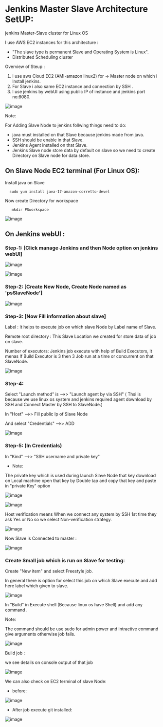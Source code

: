 # Jenkins Master Slave Architecture SetUP:
jenkins Master-Slave cluster for Linux OS 

I use AWS EC2 instances for this architecture :

  - "The slave type is permanent Slave and Operating System is Linux".
  - Distributed Scheduling cluster

Overview of Steup :

1.  I use aws Cloud EC2 (AMI-amazon linux2) for -> Master node on which i Install jenkins.
2.  For Slave i also same EC2 instance and connection by SSH .
3.  I use jenkins by webUI using public IP of instance and jenkins port no:8080.

![image](https://github.com/Pratikshinde55/Jenkins-Master-Slave/assets/145910708/9d0be42d-61e2-42bb-94f1-199548561e8a)


Note:

  For Adding Slave Node to jenkins follwing things need to do:
  -  java must installed on that Slave because jenkins made from java.
  -  SSH should be enable in that Slave.
  -  Jenkins Agent installed on that Slave.
  -  Jenkins Slave node store data by default on slave so we need to create Directory on Slave node for data store.


## On Slave Node EC2 terminal (For Linux OS): 
Install java on Slave 

      sudo yum install java-17-amazon-corretto-devel

Now create Directory for workspace

       mkdir PSworkspace

 ![image](https://github.com/Pratikshinde55/Jenkins-Master-Slave/assets/145910708/ab75199b-cbec-426a-8718-ab9f12a28579)

## On Jenkins webUI :

### Step-1: [Click manage Jenkins and then Node option on jenkins webUI]

![image](https://github.com/Pratikshinde55/Jenkins-Master-Slave/assets/145910708/7db4e9d4-0d3b-4307-b787-801a584f4572)

![image](https://github.com/Pratikshinde55/Jenkins-Master-Slave/assets/145910708/bf767e21-de1c-4ef2-bd9d-51b3ddd41fad)

### Step-2: [Create New Node, Create Node named as 'psSlaveNode']

![image](https://github.com/Pratikshinde55/Jenkins-Master-Slave/assets/145910708/99cb4cca-b3f5-446e-8d3b-03e5c812c98e)

### Step-3: [Now Fill information about slave]

Label : It helps to execute job on which slave Node by Label name of Slave.

Remote root directory : This Slave Location we created for store data of job on slave.

Number of executors: Jenkins job execute with help of Build Executors, It menas If Build Executor is 3 then 3 Job run at a time or concurrent on that SlaveNode.
    
   ![image](https://github.com/Pratikshinde55/Jenkins-Master-Slave/assets/145910708/9cded8e7-f45c-44c2-89a3-e9f3abb82a8f)

### Step-4:
Select "Launch method" is -->>  "Launch agent by via SSH"  ( Thsi is because we use linux os system and jenkins required agent download by SSH and Connect Master by SSH to SlaveNode.)

In "Host" -->> Fill public Ip of Slave Node

And select "Credentials" -->> ADD
    
![image](https://github.com/Pratikshinde55/Jenkins-Master-Slave/assets/145910708/ed202d02-64f6-499c-b5c9-a703d64b74ac)

### Step-5:  (In Credentials)
In "Kind" -->> "SSH username and private key"

- Note:

The private key which is used during launch Slave Node that key download on Local machine open that key by Double tap and copy that key and paste in "private Key" option 
  
![image](https://github.com/Pratikshinde55/Jenkins-Master-Slave/assets/145910708/cacf59c5-97d6-40ef-a76f-56201caa805e)

![image](https://github.com/Pratikshinde55/Jenkins-Master-Slave/assets/145910708/b7162b47-11c6-47c6-b3d4-b0dad78ba6a6)

Host verification means When we connect any system by SSH 1st time they ask Yes or No so we select Non-verification strategy.

![image](https://github.com/Pratikshinde55/Jenkins-Master-Slave/assets/145910708/78d19d95-c506-4596-962c-d89bd0a9deda)

Now Slave is Connected to master :

![image](https://github.com/Pratikshinde55/Jenkins-Master-Slave/assets/145910708/7da32573-3afb-4ef4-b45a-01c7bbbcb71c)

### Create Small job which is run on Slave for testing:
Create "New item" and select Freestyle job.

In general there is option for select this job on which Slave execute and add here label which given to slave.

![image](https://github.com/Pratikshinde55/Jenkins-Master-Slave/assets/145910708/b4a4c3cc-985e-48bd-aa5f-000474ca6593)

In "Build" in Execute shell (Because linux os have Shell) and add any command .

Note: 

 The command should be use sudo for admin power and intractive command give arguments otherwise job fails.

![image](https://github.com/Pratikshinde55/Jenkins-Master-Slave/assets/145910708/bd5c2825-5b59-48ae-b043-1c6a508b7ea5)

 Build job :

 we see details on console output of that job 

![image](https://github.com/Pratikshinde55/Jenkins-Master-Slave/assets/145910708/b2c02dde-86de-4009-b96e-117bc487bb89)

We can also check on EC2 terminal of slave Node:

- before:

![image](https://github.com/Pratikshinde55/Jenkins-Master-Slave/assets/145910708/7653c668-4887-4565-950c-322ab29b21d0)

- After job execute git installed:

![image](https://github.com/Pratikshinde55/Jenkins-Master-Slave/assets/145910708/1ea91c4f-71c7-4148-b56f-80d6ba033b74)
